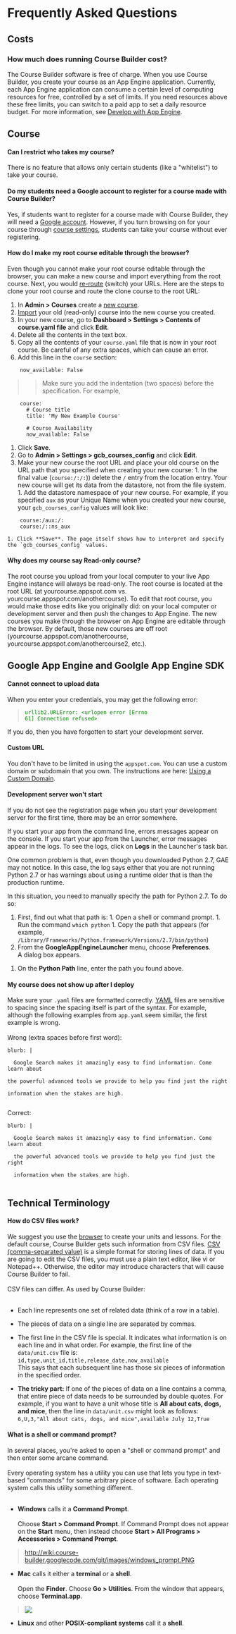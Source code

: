 <h1>Frequently Asked Questions</h1>



## Costs ##
### How much does running Course Builder cost? ###
The Course Builder software is free of charge. When you use Course Builder, you create your course as an App Engine application. Currently, each App Engine application can consume a certain level of computing resources for free, controlled by a set of limits. If you need resources above these free limits, you can switch to a paid app to set a daily resource budget. For more information, see [Develop with App Engine](AppEngine.md).

## Course ##
#### Can I restrict who takes my course? ####
There is no feature that allows only certain students (like a "whitelist") to take your course.

#### Do my students need a Google account to register for a course made with Course Builder? ####
Yes, if students want to register for a course made with Course Builder, they will need a [Google account](https://accounts.google.com/SignUp?service=mail). However, if you turn browsing on for your course through [course settings](CourseSettings.md), students can take your course without ever registering.

#### How do I make my root course editable through the browser? ####
Even though you cannot make your root course editable through the browser, you can make a new course and import everything from the root course. Next, you would [re-route](URLMap.md) (switch) your URLs. Here are the steps to clone your root course and route the clone course to the root URL:

  1. In **Admin > Courses** create a [new course](CreateNewCourse.md).
  1. [Import](Dashboard#Outline.md) your old (read-only) course into the new course you created.
  1. In your new course, go to **Dashboard > Settings > Contents of course.yaml file** and click **Edit**.
  1. Delete all the contents in the text box.
  1. Copy all the contents of your `course.yaml` file that is now in your root course. Be careful of any extra spaces, which can cause an error.
  1. Add this line in the `course` section:
```
    now_available: False
```
> > Make sure you add the indentation (two spaces) before the specification. For example,
```
    course:
      # Course title
      title: 'My New Example Course'
      
      # Course Availability
      now_available: False
```
  1. Click **Save**.
  1. Go to **Admin > Settings > gcb\_courses\_config** and click **Edit**.
  1. Make your new course the root URL and place your old course on the URL path that you specified when creating your new course:
    1. In the final value (`course:/:/:`)) delete the `/` entry from the location entry. Your new course will get its data from the datastore, not from the file system.
    1. Add the datastore namespace of your new course. For example, if you specified `aux` as your Unique Name when you created your new course, your `gcb_courses_config` values will look like:
```
    course:/aux:/:
    course:/::ns_aux
```
    1. Click **Save**. The page itself shows how to interpret and specify the `gcb_courses_config` values.

#### Why does my course say Read-only course? ####
The root course you upload from your local computer to your live App Engine instance will always be read-only. The root course is located at the root  URL (at yourcourse.appspot.com vs. yourcourse.appspot.com/anothercourse). To edit that root course, you would make those edits like you originally did: on your local computer or development server and then push the changes to App Engine. The new courses you make through the browser on App Engine are editable through the browser. By default, those new courses are off root (yourcourse.appspot.com/anothercourse, yourcourse.appspot.com/anothercourse2, etc.).

## Google App Engine and Goolgle App Engine SDK ##
#### Cannot connect to upload data ####
When you enter your credentials, you may get the following error:


> <font color='green'> <code>urllib2.URLError: &lt;urlopen error [Errno 61] Connection refused&gt;</code> </font>

If you do, then you have forgotten to start your development server.

#### Custom URL ####
You don't have to be limited in using the `appspot.com`.  You can use a custom domain or subdomain that you own.  The instructions are here:
[Using a Custom Domain](https://cloud.google.com/appengine/docs/domain).

#### Development server won't start ####
If you do not see the registration page when you start your development server for the first time, there may be an error somewhere.

If you start your app from the command line, errors messages appear on the console. If you start your app from the Launcher, error messages appear in the logs. To see the logs, click on **Logs** in the Launcher's task bar.

One common problem is that, even though you downloaded Python 2.7, GAE may not notice. In this case, the log says either that you are not running Python 2.7 or has warnings about using a runtime older that is than the production runtime.

In this situation, you need to manually specify the path for Python 2.7. To do so:
  1. First, find out what that path is:
    1. Open a shell or command prompt.
    1. Run the command `which python`
    1. Copy the path that appears (for example, `/Library/Frameworks/Python.framework/Versions/2.7/bin/python`)
  1. From the **GoogleAppEngineLauncher** menu, choose **Preferences**.<br>A dialog box appears.<br>
<ol><li>On the <b>Python Path</b> line, enter the path you found above.</li></ol>

<h4>My course does not show up after I deploy</h4>
Make sure your <code>.yaml</code> files are formatted correctly.  <a href='http://yaml.org/'>YAML</a> files are sensitive to spacing since the spacing itself is part of the syntax. For example, although the following examples from <code>app.yaml</code> seem similar, the first example is wrong.<br>
<br>
Wrong (extra spaces before first word):<br>
<pre><code>blurb: |<br>
  Google Search makes it amazingly easy to find information. Come learn about<br>
the powerful advanced tools we provide to help you find just the right<br>
information when the stakes are high.<br>
</code></pre>

Correct:<br>
<pre><code>blurb: |<br>
  Google Search makes it amazingly easy to find information. Come learn about<br>
  the powerful advanced tools we provide to help you find just the right<br>
  information when the stakes are high.<br>
</code></pre>


<h2>Technical Terminology</h2>
<h4>How do CSV files work?</h4>
We suggest you use the <a href='CreateLessons#Create_lesson_content_from_the_browser.md'>browser</a> to create your units and lessons. For the default course, Course Builder gets such information from CSV files. <a href='http://en.wikipedia.org/wiki/Comma-separated_values'>CSV (comma-separated value)</a> is a simple format for storing lines of data. If you are going to edit the CSV files, you must use a plain text editor, like vi or Notepad++. Otherwise, the editor may introduce characters that will cause Course Builder to fail.<br>
<br>
CSV files can differ. As used by Course Builder:<br>
<br>
<ul><li>Each line represents one set of related data (think of a row in a table).</li></ul>

<ul><li>The pieces of data on a single line are separated by commas.</li></ul>

<ul><li>The  first line in the CSV file is special. It indicates what information is on each line and in what order. For example, the first line of the <code>data/unit.csv</code> file is:<br> <code>id,type,unit_id,title,release_date,now_available</code><br>This says that each subsequent line has those six pieces of information in the specified order.</li></ul>

<ul><li><b>The tricky part:</b> If one of the pieces of data on a line contains a comma, that entire piece of data needs to be surrounded by double quotes. For example, if you want to have a unit whose title is <b>All about cats, dogs, and mice</b>, then the line in <code>data/unit.csv</code> might look as follows:<br> <code>6,U,3,"All about cats, dogs, and mice",available July 12,True</code></li></ul>

<h4>What is a shell or command prompt?</h4>
In several places, you're asked to open a "shell or command prompt" and then enter some arcane command.<br>
<br>
Every operating system has a utility you can use that lets you type in text-based "commands" for some arbitrary piece of software. Each operating system calls this utility something different.<br>
<br>
<ul><li><b>Windows</b> calls it a <b>Command Prompt</b>.<br><br>Choose <b>Start > Command Prompt</b>. If Command Prompt does not appear on the <b>Start</b> menu, then instead choose <b>Start > All Programs > Accessories > Command Prompt</b>.</li></ul>

<blockquote><a href='http://wiki.course-builder.googlecode.com/git/images/windows_prompt.PNG'>http://wiki.course-builder.googlecode.com/git/images/windows_prompt.PNG</a></blockquote>

<ul><li><b>Mac</b> calls it either a <b>terminal</b> or a <b>shell</b>.<br><br>Open the <b>Finder</b>. Choose <b>Go > Utilities</b>. From the window that appears, choose <b>Terminal.app</b>.</li></ul>

<blockquote><img src='http://wiki.course-builder.googlecode.com/git/images/mac_terminal.png' /></blockquote>

<ul><li><b>Linux</b> and other <b>POSIX-compliant systems</b> call it a <b>shell</b>.